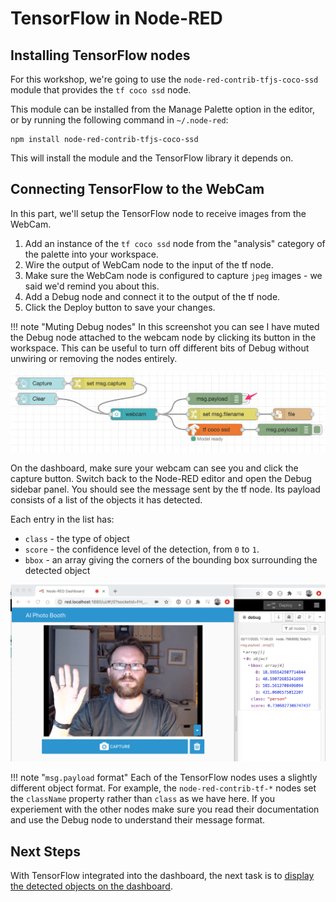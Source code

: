 # TensorFlow in Node-RED


## Installing TensorFlow nodes

For this workshop, we're going to use the `node-red-contrib-tfjs-coco-ssd`
module that provides the `tf coco ssd` node.

This module can be installed from the Manage Palette option in the editor, or by
running the following command in `~/.node-red`:

```
npm install node-red-contrib-tfjs-coco-ssd
```

This will install the module and the TensorFlow library it depends on.


## Connecting TensorFlow to the WebCam

In this part, we'll setup the TensorFlow node to receive images from the WebCam.

1. Add an instance of the `tf coco ssd` node from the "analysis" category of the
   palette into your workspace.
2. Wire the output of WebCam node to the input of the tf node.
3. Make sure the WebCam node is configured to capture `jpeg` images - we said we'd
   remind you about this.
3. Add a Debug node and connect it to the output of the tf node.
4. Click the Deploy button to save your changes.

!!! note "Muting Debug nodes"
    In this screenshot you can see I have muted the Debug node attached to the
    webcam node by clicking its button in the workspace. This can be useful
    to turn off different bits of Debug without unwiring or removing the nodes
    entirely.

![](../images/flow-tf.png)

On the dashboard, make sure your webcam can see you and click the capture button.
Switch back to the Node-RED editor and open the Debug sidebar panel. You should see
the message sent by the tf node. Its payload consists of a list of the objects
it has detected.

Each entry in the list has:

 - `class` - the type of object
 - `score` - the confidence level of the detection, from `0` to `1`.
 - `bbox` - an array giving the corners of the bounding box surrounding the detected object


![](../images/flow-capture-debug.png)

!!! note "`msg.payload` format"
    Each of the TensorFlow nodes uses a slightly different object format. For
    example, the `node-red-contrib-tf-*` nodes set the `className` property
    rather than `class` as we have here. If you experiement with the other nodes
    make sure you read their documentation and use the Debug node to understand
    their message format.


## Next Steps

With TensorFlow integrated into the dashboard, the next task is to
[display the detected objects on the dashboard](display-objects.md).
